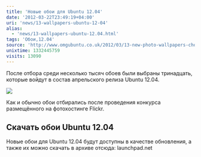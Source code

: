 ```yaml
---
title: 'Новые обои для Ubuntu 12.04'
date: '2012-03-22T23:49:19+04:00'
uri: 'news/13-wallpapers-ubuntu-12-04'
alias: 
  - 'news/13-wallpapers-ubuntu-12.04.html'
tags: 'Обои,12.04'
source: 'http://www.omgubuntu.co.uk/2012/03/13-new-photo-wallpapers-chosen-for-ubuntu-12-04/'
unixtime: 1332445759
visits: 13090
---
```

После отбора среди несколько тысяч обоев были выбраны тринадцать, которые войдут в состав апрельского релиза Ubuntu 12.04.

[![](img/2012/03/22/23-00/wallpaper-default-ubuntu-7006543291-o.jpg)](img/2012/03/22/23-00/wallpaper-default-ubuntu-7006543291-o.jpg)

Как и обычно обои отбирались после проведения конкурса размещённого на фотохостинге Flickr.

## Скачать обои Ubuntu 12.04

Новые обои для Ubuntu 12.04 будут доступны в качестве обновления, а также их можно скачать в архиве отсюда: launchpad.net
